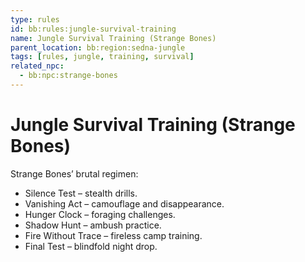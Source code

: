 ```yaml
---
type: rules
id: bb:rules:jungle-survival-training
name: Jungle Survival Training (Strange Bones)
parent_location: bb:region:sedna-jungle
tags: [rules, jungle, training, survival]
related_npc:
  - bb:npc:strange-bones
---
```


# Jungle Survival Training (Strange Bones)

Strange Bones’ brutal regimen:

- Silence Test – stealth drills.  
- Vanishing Act – camouflage and disappearance.  
- Hunger Clock – foraging challenges.  
- Shadow Hunt – ambush practice.  
- Fire Without Trace – fireless camp training.  
- Final Test – blindfold night drop.  
